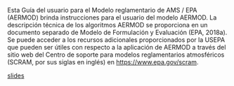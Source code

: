 Esta Guía del usuario para el Modelo reglamentario de AMS / EPA (AERMOD) brinda 
instrucciones para el usuario del modelo AERMOD. La descripción técnica de los 
algoritmos AERMOD se proporciona en un documento separado de Modelo de Formulación 
y Evaluación (EPA, 2018a). Se puede acceder a los recursos adicionales proporcionados 
por la USEPA que pueden ser útiles con respecto a la aplicación de AERMOD a través 
del sitio web del Centro de soporte para modelos reglamentarios atmosféricos 
(SCRAM, por sus siglas en inglés) en https://www.epa.gov/scram.

[slides](https://docs.google.com/presentation/d/1XsTaJ-BqWdUrd0ozT0P2aNUsv1x_Vi0z06Yh7ylTHI4/edit?usp=sharing)

